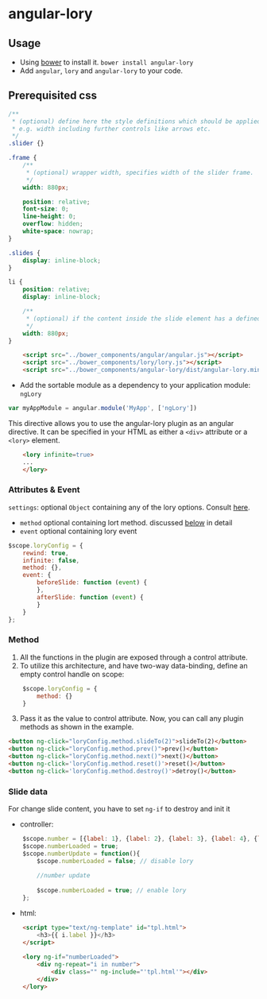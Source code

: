 angular-lory
============

Usage
-----

- Using [bower](http://bower.io/) to install it. `bower install angular-lory`
- Add `angular`, `lory` and `angular-lory` to your code.

## Prerequisited css

```css
/**
 * (optional) define here the style definitions which should be applied on the slider container
 * e.g. width including further controls like arrows etc.
 */
.slider {}

.frame {
    /**
     * (optional) wrapper width, specifies width of the slider frame.
     */
    width: 880px;

    position: relative;
    font-size: 0;
    line-height: 0;
    overflow: hidden;
    white-space: nowrap;
}

.slides {
    display: inline-block;
}

li {
    position: relative;
    display: inline-block;

    /**
     * (optional) if the content inside the slide element has a defined size.
     */
    width: 880px;
}
```

```html
    <script src="../bower_components/angular/angular.js"></script>
    <script src="../bower_components/lory/lory.js"></script>
    <script src="../bower_components/angular-lory/dist/angular-lory.min.js"></script>
```

- Add the sortable module as a dependency to your application module: `ngLory`

```js
var myAppModule = angular.module('MyApp', ['ngLory'])
```

This directive allows you to use the angular-lory plugin as
an angular directive. It can be specified in your HTML
as either a `<div>` attribute or a `<lory>` element.

```html
    <lory infinite=true>
    ...
    </lory>
```

### Attributes & Event ###
`settings`: optional `Object` containing any of the lory options. Consult [here](http://meandmax.github.io/lory/).
 - `method` optional containing lort method. discussed [below](#method) in detail
 - `event` optional containing lory event

```javascript
$scope.loryConfig = {
    rewind: true,
    infinite: false,  
    method: {},
    event: {
        beforeSlide: function (event) {
        },
        afterSlide: function (event) {
        }
    }
};
```

### Method ###
1. All the functions in the plugin are exposed through a control
attribute.
2. To utilize this architecture, and have two-way data-binding,
define an empty control handle on scope:
```js
    $scope.loryConfig = {
        method: {}
    }
```

3. Pass it as the value to control attribute. Now, you can call any plugin methods
as shown in the example.

```html
<button ng-click="loryConfig.method.slideTo(2)">slideTo(2)</button>
<button ng-click="loryConfig.method.prev()">prev()</button>
<button ng-click="loryConfig.method.next()">next()</button>
<button ng-click='loryConfig.method.reset()'>reset()</button>
<button ng-click='loryConfig.method.destroy()'>detroy()</button>
```


### Slide data ###
For change slide content, you have to set `ng-if` to destroy and init it

- controller:
```js
    $scope.number = [{label: 1}, {label: 2}, {label: 3}, {label: 4}, {label: 5}, {label: 6}, {label: 7}, {label: 8}];
    $scope.numberLoaded = true;
    $scope.numberUpdate = function(){
        $scope.numberLoaded = false; // disable lory
        
        //number update
        
        $scope.numberLoaded = true; // enable lory
    };
```
- html:
```html
    <script type="text/ng-template" id="tpl.html">
        <h3>{{ i.label }}</h3>
    </script>
    
    <lory ng-if="numberLoaded">
        <div ng-repeat="i in number">
            <div class="" ng-include="'tpl.html'"></div>
        </div>
    </lory>
```
